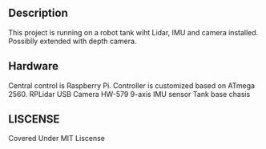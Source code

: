 ## Description
This project is running on a robot tank wiht Lidar, IMU and camera installed. Possiblly extended with depth camera.

## Hardware
Central control is Raspberry Pi.
Controller is customized based on ATmega 2560.
RPLidar
USB Camera
HW-579 9-axis IMU sensor 
Tank base chasis

## LISCENSE
Covered Under MIT Liscense
